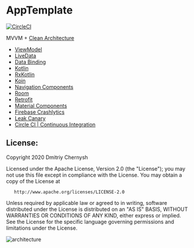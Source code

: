 # AppTemplate

[![CircleCI](https://circleci.com/gh/mobile-dev-pro/AppTemplate.svg?style=svg)](https://circleci.com/gh/mobile-dev-pro/AppTemplate)

MVVM + [Clean Architecture](https://user-images.githubusercontent.com/5750211/78999938-56aeff80-7b54-11ea-86bf-da4e52a5ccfe.png)

* [ViewModel](https://developer.android.com/topic/libraries/architecture/viewmodel)
* [LiveData](https://developer.android.com/topic/libraries/architecture/livedata)
* [Data Binding](https://developer.android.com/topic/libraries/data-binding)
* [Kotlin](https://developer.android.com/kotlin)
* [RxKotlin](https://github.com/ReactiveX/RxKotlin)
* [Koin](https://insert-koin.io/)
* [Navigation Components](https://developer.android.com/guide/navigation/)
* [Room](https://developer.android.com/topic/libraries/architecture/room)
* [Retrofit](https://square.github.io/retrofit/)
* [Material Components](https://github.com/material-components/material-components-android)
* [Firebase Crashlytics](https://firebase.google.com/docs/crashlytics)
* [Leak Canary](https://square.github.io/leakcanary/)
* [Circle CI | Continuous Integration](https://circleci.com/gh/mobile-dev-pro/AppTemplate)

## License:

   Copyright 2020 Dmitriy Chernysh

   Licensed under the Apache License, Version 2.0 (the "License");
   you may not use this file except in compliance with the License.
   You may obtain a copy of the License at

       http://www.apache.org/licenses/LICENSE-2.0

   Unless required by applicable law or agreed to in writing, software
   distributed under the License is distributed on an "AS IS" BASIS,
   WITHOUT WARRANTIES OR CONDITIONS OF ANY KIND, either express or implied.
   See the License for the specific language governing permissions and
   limitations under the License.


![architecture](https://user-images.githubusercontent.com/5750211/78999938-56aeff80-7b54-11ea-86bf-da4e52a5ccfe.png)
